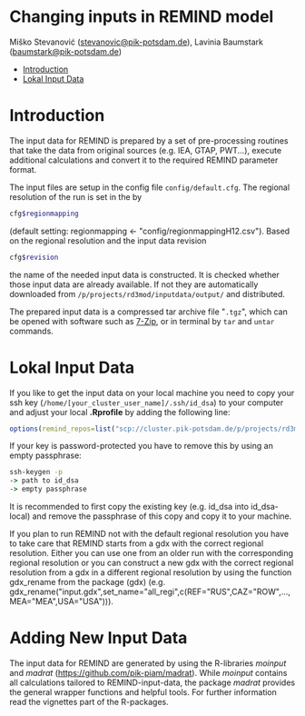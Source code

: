 Changing inputs in REMIND model
================
Miško Stevanović (<stevanovic@pik-potsdam.de>), Lavinia Baumstark (<baumstark@pik-potsdam.de>)

-   [Introduction](#introduction)
-   [Lokal Input Data](#lokal_input_data)

Introduction
===============

The input data for REMIND is prepared by a set of pre-processing routines that take the data from original sources (e.g. IEA, GTAP, PWT...), execute additional calculations and convert it to the required REMIND parameter format. 

The input files are setup in the config file `config/default.cfg`. The regional resolution of the run is set in the by 
``` bash
cfg$regionmapping
```
(default setting: regionmapping <- "config/regionmappingH12.csv"). Based on the regional resolution and the input data revision 
``` bash
cfg$revision
```
the name of the needed input data is constructed. It is checked whether those input data are already available. If not they are automatically downloaded from `/p/projects/rd3mod/inputdata/output/` and distributed.

The prepared input data is a compressed tar archive file "`.tgz`", which can be opened with software such as [7-Zip](https://www.7-zip.org/), or in terminal by `tar` and `untar` commands. 

Lokal Input Data
==================
If you like to get the input data on your local machine you need to copy your ssh key (`/home/[your_cluster_user_name]/.ssh/id_dsa`) to your computer and adjust your local **.Rprofile** by adding the following line:
``` r
options(remind_repos=list("scp://cluster.pik-potsdam.de/p/projects/rd3mod/inputdata/output"=list(username="[your_cluster_user_name]",ssh_private_keyfile="[path_to_your_local_copy_of_your_key]")))
```
If your key is password-protected you have to remove this by using an empty passphrase:  
``` cmd 
ssh-keygen -p
-> path to id_dsa
-> empty passphrase
```
It is recommended to first copy the existing key (e.g. id_dsa into id_dsa-local) and remove the passphrase of this copy and copy it to your machine.

If you plan to run REMIND not with the default regional resolution you have to take care that REMIND starts from a gdx with the correct regional resolution. Either you can use one from an older run with the corresponding regional resolution or you can construct a new gdx with the correct regional resolution from a gdx in a different regional resolution by using the function gdx_rename from the package (gdx) (e.g. gdx_rename("input.gdx",set_name="all_regi",c(REF="RUS",CAZ="ROW",...,MEA="MEA",USA="USA"))).


Adding New Input Data
======================

The input data for REMIND are generated by using the R-libraries *moinput* and *madrat* (https://github.com/pik-piam/madrat). While *moinput* contains all calculations tailored to REMIND-input-data, the package *madrat* provides the general wrapper functions and helpful tools. For further information read the vignettes part of the R-packages.

